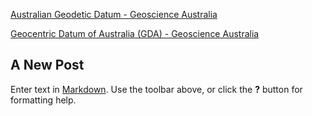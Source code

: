 [Australian Geodetic Datum - Geoscience Australia](http://www.ga.gov.au/scientific-topics/positioning-navigation/geodesy/geodetic-datums/historical-datums-of-australia/australian-geodetic-datum-agd)


[Geocentric Datum of Australia (GDA) - Geoscience Australia](http://www.ga.gov.au/scientific-topics/positioning-navigation/geodesy/geodetic-datums/gda)


## A New Post

Enter text in [Markdown](http://daringfireball.net/projects/markdown/). Use the toolbar above, or click the **?** button for formatting help.
